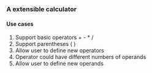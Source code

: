 ### A extensible calculator

#### Use cases
1. Support basic operators + - * /
2. Support parentheses ( )
3. Allow user to define new operators
4. Operator could have different numbers of operands
5. Allow user to define new operands

